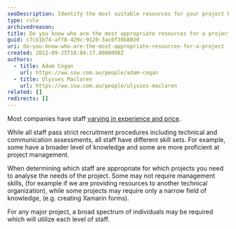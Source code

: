 ```yaml
---
seoDescription: Identify the most suitable resources for your project by analyzing its needs and utilizing a diverse range of staff with varying skill sets.
type: rule
archivedreason:
title: Do you know who are the most appropriate resources for a project?
guid: c7cb1b74-aff8-429c-9120-3ac0f30b8020
uri: do-you-know-who-are-the-most-appropriate-resources-for-a-project
created: 2012-09-25T18:04:17.0000000Z
authors:
  - title: Adam Cogan
    url: https://ww.ssw.com.au/people/adam-cogan
  - title: Ulysses Maclaren
    url: https://ww.ssw.com.au/people/ulysses-maclaren
related: []
redirects: []
---
```


Most companies have staff [varying in experience and price](http://www.ssw.com.au/ssw/standards/Forms/ConsultingOrderTermsConditions.aspx).

While all staff pass strict recruitment procedures including technical and communication assessments, all staff have different skill sets. For example, some have a broader level of knowledge and some are more proficient at project management.

<!--endintro-->

When determining which staff are appropriate for which projects you need to analyse the needs of the project. Some may not require management skills, (for example if we are providing resources to another technical organization), while some projects may require only a narrow field of knowledge, (e.g. creating Xamarin forms).

For any major project, a broad spectrum of individuals may be required which will utilize each level of staff.
